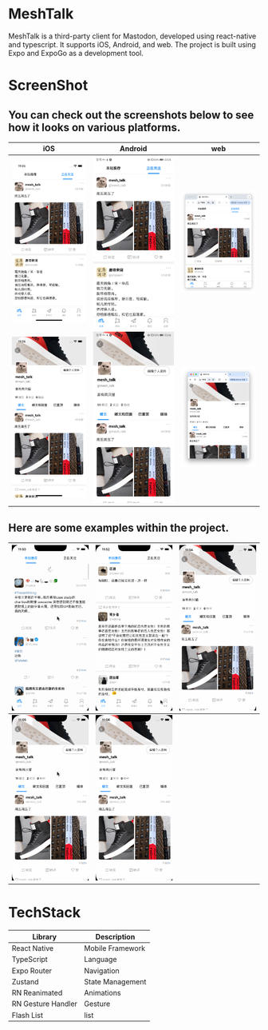 # MeshTalk
MeshTalk is a third-party client for Mastodon, developed using react-native and typescript. It supports iOS, Android, and web. The project is built using Expo and ExpoGo as a development tool.
# ScreenShot
## You can check out the screenshots below to see how it looks on various platforms.

| iOS | Android |web  |
| ----  | ----     | ----     |
| <img src="./screenshot/ios2.png" width="250">  |  <img src="./screenshot/android.jpg" width="250"> | <img src="./screenshot/web2.png" width="250">     | 
| <img src="./screenshot/ios1.png" width="250">  |  <img src="./screenshot/android1.jpg" width="250"> | <img src="./screenshot/web1.png" width="250">     | 

## Here are some examples within the project.
| <img src="./screenshot/home.gif" width="250"> | <img src="./screenshot/new.gif" width="250"> |<img src="./screenshot/detail.gif" width="250">  |
| ----  | ----     | ----     |
| <img src="./screenshot/refresh.gif" width="250">  |  <img src="./screenshot/preimage.gif" width="250"> |      | 

# TechStack
| Library  | Description     |
| -------- |  -------- |
| React Native     |  Mobile Framework    |
| TypeScript     |  Language    |
| Expo Router     |  Navigation    |
| Zustand     |  State Management    |
| RN Reanimated     |  Animations    |
| RN Gesture Handler     |  Gesture    |
| Flash List     |  list    |
